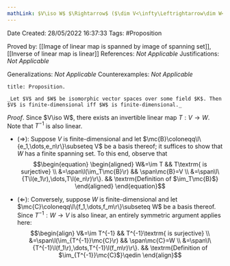 ```yaml
---
mathLink: $V\iso W$ $\Rightarrow$ ($\dim V<\infty\Leftrightarrow\dim W<\infty$)
---
```


<div class="topSpace"></div>

Date Created: 28/05/2022 16:37:33
Tags: #Proposition

Proved by: [[Image of linear map is spanned by image of spanning set]], [[Inverse of linear map is linear]]
References: _Not Applicable_
Justifications: _Not Applicable_

Generalizations: _Not Applicable_
Counterexamples: _Not Applicable_

``` ad-Proposition
title: Proposition.

_Let $V$ and $W$ be isomorphic vector spaces over some field $K$. Then $V$ is finite-dimensional iff $W$ is finite-dimensional._

```

_Proof_. Since $V\iso W$, there exists an invertible linear map $T:V\to W$. Note that $T^{-1}$ is also linear.
* ($\Rightarrow$): Suppose $V$ is finite-dimensional and let $\mc{B}\coloneqq\l\{e_1,\dots,e_n\r\}\subseteq V$ be a basis thereof; it suffices to show that $W$ has a finite spanning set. To this end, observe that
$$\begin{equation}
    \begin{aligned}
        W&=\im T && T\textrm{ is surjective} \\
        &=\span\l(\im_T\mc{B}\r) && \span\mc{B}=V \\
        &=\span\l\{T\l(e_1\r),\dots,T\l(e_n\r)\r\}. && \textrm{Definition of $\im_T\mc{B}$}
    \end{aligned}
\end{equation}$$

* ($\Leftarrow$): Conversely, suppose $W$ is finite-dimensional and let $\mc{C}\coloneqq\l\{f_1,\dots,f_m\r\}\subseteq W$ be a basis thereof. Since $T^{-1}:W\to V$ is also linear, an entirely symmetric argument applies here:
$$\begin{align}
    V&=\im T^{-1} && T^{-1}\textrm{ is surjective} \\
    &=\span\l(\im_{T^{-1}}\mc{C}\r) && \span\mc{C}=W \\
    &=\span\l\{T^{-1}\l(f_1\r),\dots,T^{-1}\l(f_m\r)\r\}. && \textrm{Definition of $\im_{T^{-1}}\mc{C}$}\qedin
\end{align}$$
